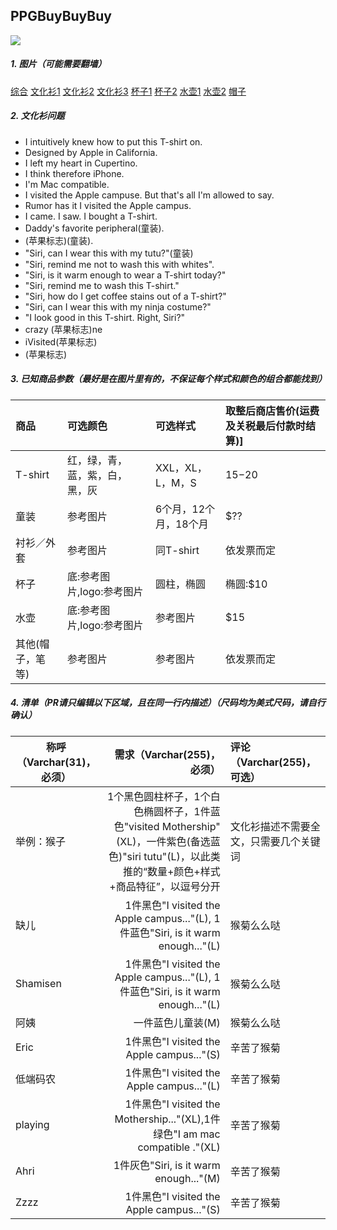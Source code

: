 ## PPGBuyBuyBuy
![](http://cdn.macrumors.com/article-new/2011/07/applecampusshirt-500x325.jpg)

##### 1. 图片（可能需要翻墙）
[综合](http://www.yelp.com/biz_photos/apple-store-cupertino-5?start=0)
[文化衫1](http://www.cultofmac.com/175839/these-are-all-the-shirts-apple-sells-at-the-company-store-in-cupertino-gallery/)
[文化衫2](http://www.yelp.com/biz_photos/apple-store-cupertino-5?select=AhSBo5AgG5-xvaxizn9Kpg)
[文化衫3](http://www.cultofmac.com/426461/apple-only-sells-these-retrotastic-t-shirts-at-its-campus-store/)
[杯子1](http://www.yelp.com/biz_photos/apple-store-cupertino-5?select=WYwqN9su-EBZ6pI_IoLLjQ)
[杯子2](https://www.google.com/search?q=apple+store+mugs&biw=1892&bih=682&source=lnms&tbm=isch&sa=X&ved=0ahUKEwjozrHUrMLMAhUS5mMKHZ-3AYMQ_AUIBygC#imgrc=nCVv58K_LcsdtM%3A)
[水壶1](http://www.yelp.com/biz_photos/apple-store-cupertino-5?select=n1-Pfu9LbIZpCbiU5E0xXA)
[水壶2](http://img.groundspeak.com/waymarking/e00e755f-441d-49aa-a00f-dc8b78908087.jpg)
[帽子](http://www.yelp.com/biz_photos/apple-store-cupertino-5?select=uIb2nb9ryuOcDLmhJZVkvA)

##### 2. 文化衫问题
* I intuitively knew how to put this T-shirt on.
* Designed by Apple in California.
* I left my heart in Cupertino.
* I think therefore iPhone.
* I'm Mac compatible.
* I visited the Apple campuse. But that's all I'm allowed to say.
* Rumor has it I visited the Apple campus.
* I came. I saw. I bought a T-shirt.
* Daddy's favorite peripheral(童装).
* (苹果标志)(童装).
* "Siri, can I wear this with my tutu?"(童装)
* "Siri, remind me not to wash this with whites".
* "Siri, is it warm enough to wear a T-shirt today?"
* "Siri, remind me to wash this T-shirt."
* "Siri, how do I get coffee stains out of a T-shirt?"
* "Siri, can I wear this with my ninja costume?"
* "I look good in this T-shirt. Right, Siri?"
* crazy (苹果标志)ne
* iVisited(苹果标志)
* (苹果标志)

##### 3. 已知商品参数（最好是在图片里有的，不保证每个样式和颜色的组合都能找到）
| 商品|可选颜色|可选样式|取整后商店售价(运费及关税最后付款时结算)]
|:--|:--|:--|:--|
| T-shirt|红，绿，青，蓝，紫，白，黑，灰|XXL，XL，L，M，S|$15-$20|
| 童装|参考图片|6个月，12个月，18个月|$??|
| 衬衫／外套|参考图片|同T-shirt|依发票而定|
|杯子|底:参考图片,logo:参考图片|圆柱，椭圆|椭圆:$10|
|水壶|底:参考图片,logo:参考图片|参考图片|$15|
|其他(帽子，笔等)|参考图片|参考图片|依发票而定|

##### 4. 清单（PR请只编辑以下区域，且在同一行内描述）（__尺码均为美式尺码，请自行确认__）
| 称呼（Varchar(31)，必须）| 需求（Varchar(255)，必须）| 评论（Varchar(255)，可选）|
| ------------- |-------------:| :-----|
| 举例：猴子| 1个黑色圆柱杯子，1个白色椭圆杯子，1件蓝色"visited Mothership"(XL)，一件紫色(备选蓝色)"siri tutu"(L)，以此类推的“数量+颜色+样式+商品特征”，以逗号分开 |文化衫描述不需要全文，只需要几个关键词|
| 缺儿 | 1件黑色"I visited the Apple campus..."(L), 1件蓝色"Siri, is it warm enough..."(L) | 猴菊么么哒 |
| Shamisen | 1件黑色"I visited the Apple campus..."(L), 1件蓝色"Siri, is it warm enough..."(L) | 猴菊么么哒 |
| 阿姨	| 一件蓝色儿童装(M) | 猴菊么么哒 |
| Eric | 1件黑色"I visited the Apple campus..."(S) | 辛苦了猴菊 |
| 低端码农 | 1件黑色"I visited the Apple campus..."(L) | 辛苦了猴菊 |
| playing | 1件黑色"I visited the Mothership..."(XL),1件绿色"I am mac compatible ."(XL) | 辛苦了猴菊 |
| Ahri | 1件灰色"Siri, is it warm enough..."(M) | 辛苦了猴菊 |
| Zzzz | 1件黑色"I visited the Apple campus..."(S) | 辛苦了猴菊 |


